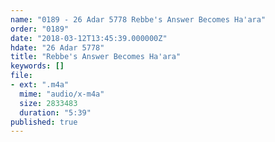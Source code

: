 ```yaml
---
name: "0189 - 26 Adar 5778 Rebbe's Answer Becomes Ha'ara"
order: "0189"
date: "2018-03-12T13:45:39.000000Z"
hdate: "26 Adar 5778"
title: "Rebbe's Answer Becomes Ha'ara"
keywords: []
file:
- ext: ".m4a"
  mime: "audio/x-m4a"
  size: 2833483
  duration: "5:39"
published: true
---
```


